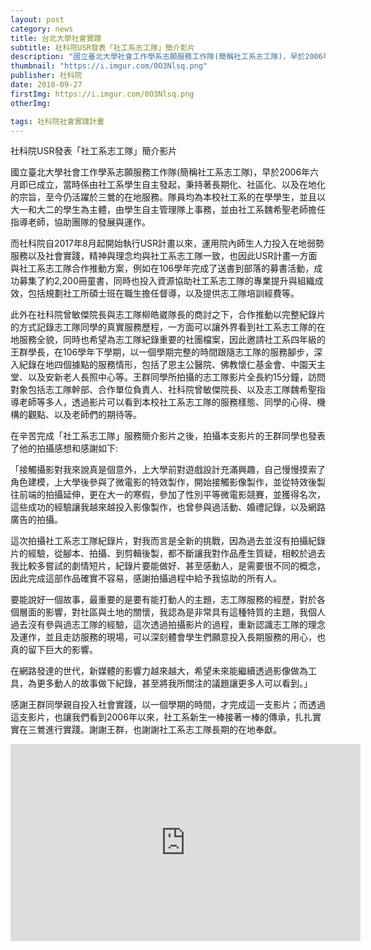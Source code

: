 ```yaml
---
layout: post
category: news
title: 台北大學社會實踐
subtitle: 社科院USR發表「社工系志工隊」簡介影片
description: "國立臺北大學社會工作學系志願服務工作隊(簡稱社工系志工隊)，早於2006年六月即已成立，當時係由社工系學生自主發起，秉持著長期化、社區化、以及在地化的宗旨..."
thumbnail: "https://i.imgur.com/0O3Nlsq.png"
publisher: 社科院
date: 2018-09-27
firstImg: https://i.imgur.com/0O3Nlsq.png
otherImg:

tags: 社科院社會實踐計畫
---
```


社科院USR發表「社工系志工隊」簡介影片

國立臺北大學社會工作學系志願服務工作隊(簡稱社工系志工隊)，早於2006年六月即已成立，當時係由社工系學生自主發起，秉持著長期化、社區化、以及在地化的宗旨，至今仍活躍於三鶯的在地服務。隊員均為本校社工系的在學學生，並且以大一和大二的學生為主體，由學生自主管理隊上事務，並由社工系魏希聖老師擔任指導老師，協助團隊的發展與運作。

而社科院自2017年8月起開始執行USR計畫以來，運用院內師生人力投入在地弱勢服務以及社會實踐，精神與理念均與社工系志工隊一致，也因此USR計畫一方面與社工系志工隊合作推動方案，例如在106學年完成了送書到部落的募書活動，成功募集了約2,200冊童書，同時也投入資源協助社工系志工隊的專業提升與組織成效，包括規劃社工所碩士班在職生擔任督導，以及提供志工隊培訓經費等。

此外在社科院曾敏傑院長與志工隊柳皓崴隊長的商討之下，合作推動以完整紀錄片的方式記錄志工隊同學的真實服務歷程，一方面可以讓外界看到社工系志工隊的在地服務全貌，同時也希望為志工隊紀錄重要的社團檔案，因此邀請社工系四年級的王群學長，在106學年下學期，以一個學期完整的時間跟隨志工隊的服務腳步，深入紀錄在地四個據點的服務情形，包括了恩主公醫院、佛教懷仁基金會、中園天主堂、以及安新老人長照中心等。王群同學所拍攝的志工隊影片全長約15分鐘，訪問對象包括志工隊幹部、合作單位負責人、社科院曾敏傑院長、以及志工隊魏希聖指導老師等多人，透過影片可以看到本校社工系志工隊的服務樣態、同學的心得、機構的觀點、以及老師們的期待等。

在辛苦完成「社工系志工隊」服務簡介影片之後，拍攝本支影片的王群同學也發表了他的拍攝感想和感謝如下:

「接觸攝影對我來說真是個意外，上大學前對遊戲設計充滿興趣，自己慢慢摸索了角色建模，上大學後參與了微電影的特效製作，開始接觸影像製作，並從特效後製往前端的拍攝延伸，更在大一的寒假，參加了性別平等微電影競賽，並獲得名次，這些成功的經驗讓我越來越投入影像製作，也曾參與過活動、婚禮記錄，以及網路廣告的拍攝。

這次拍攝社工系志工隊紀錄片，對我而言是全新的挑戰，因為過去並沒有拍攝紀錄片的經驗，從腳本、拍攝、到剪輯後製，都不斷讓我對作品產生質疑，相較於過去我比較多嘗試的劇情短片，紀錄片要能做好、甚至感動人，是需要很不同的概念，因此完成這部作品確實不容易，感謝拍攝過程中給予我協助的所有人。

要能說好一個故事，最重要的是要有能打動人的主題，志工隊服務的經歷，對於各個層面的影響，對社區與土地的關懷，我認為是非常具有這種特質的主題，我個人過去沒有參與過志工隊的經驗，這次透過拍攝影片的過程，重新認識志工隊的理念及運作，並且走訪服務的現場，可以深刻體會學生們願意投入長期服務的用心，也真的留下巨大的影響。

在網路發達的世代，新媒體的影響力越來越大，希望未來能繼續透過影像做為工具，為更多動人的故事做下紀錄，甚至將我所關注的議題讓更多人可以看到。」

感謝王群同學親自投入社會實踐，以一個學期的時間，才完成這一支影片；而透過這支影片，也讓我們看到2006年以來，社工系新生一棒接著一棒的傳承，扎扎實實在三鶯進行實踐。謝謝王群，也謝謝社工系志工隊長期的在地奉獻。

<iframe width="560" height="315" src="https://www.youtube.com/embed/-LMe2AGy4N4" frameborder="0" allow="autoplay; encrypted-media" allowfullscreen></iframe>